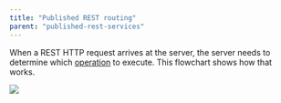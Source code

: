 ```yaml
---
title: "Published REST routing"
parent: "published-rest-services"
---
```


When a REST HTTP request arrives at the server, the server needs to determine which [operation](published-rest-operation) to execute. This flowchart shows how that works.

![](attachments/published-rest-service/determine-operation.png)